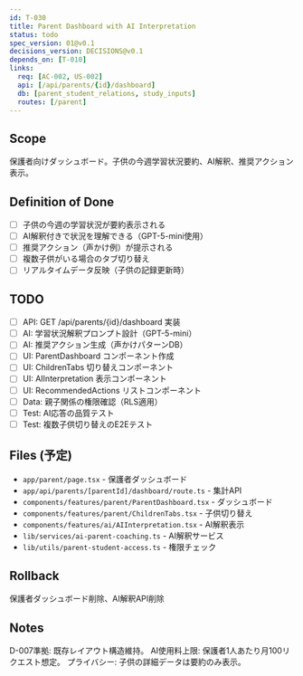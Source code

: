 ```yaml
---
id: T-030
title: Parent Dashboard with AI Interpretation
status: todo
spec_version: 01@v0.1
decisions_version: DECISIONS@v0.1
depends_on: [T-010]
links:
  req: [AC-002, US-002]
  api: [/api/parents/{id}/dashboard]
  db: [parent_student_relations, study_inputs]
  routes: [/parent]
---
```


## Scope
保護者向けダッシュボード。子供の今週学習状況要約、AI解釈、推奨アクション表示。

## Definition of Done
- ☐ 子供の今週の学習状況が要約表示される
- ☐ AI解釈付きで状況を理解できる（GPT-5-mini使用）
- ☐ 推奨アクション（声かけ例）が提示される
- ☐ 複数子供がいる場合のタブ切り替え
- ☐ リアルタイムデータ反映（子供の記録更新時）

## TODO
- ☐ API: GET /api/parents/{id}/dashboard 実装
- ☐ AI: 学習状況解釈プロンプト設計（GPT-5-mini）
- ☐ AI: 推奨アクション生成（声かけパターンDB）
- ☐ UI: ParentDashboard コンポーネント作成
- ☐ UI: ChildrenTabs 切り替えコンポーネント
- ☐ UI: AIInterpretation 表示コンポーネント
- ☐ UI: RecommendedActions リストコンポーネント
- ☐ Data: 親子関係の権限確認（RLS適用）
- ☐ Test: AI応答の品質テスト
- ☐ Test: 複数子供切り替えのE2Eテスト

## Files (予定)
- `app/parent/page.tsx` - 保護者ダッシュボード
- `app/api/parents/[parentId]/dashboard/route.ts` - 集計API
- `components/features/parent/ParentDashboard.tsx` - ダッシュボード
- `components/features/parent/ChildrenTabs.tsx` - 子供切り替え
- `components/features/ai/AIInterpretation.tsx` - AI解釈表示
- `lib/services/ai-parent-coaching.ts` - AI解釈サービス
- `lib/utils/parent-student-access.ts` - 権限チェック

## Rollback
保護者ダッシュボード削除、AI解釈API削除

## Notes
D-007準拠: 既存レイアウト構造維持。
AI使用料上限: 保護者1人あたり月100リクエスト想定。
プライバシー: 子供の詳細データは要約のみ表示。